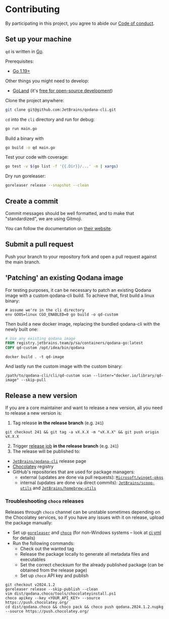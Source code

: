 # Contributing

By participating in this project, you agree to abide our [Code of conduct](.github/CODE_OF_CONDUCT.md).

## Set up your machine

`qd` is written in [Go](https://golang.org/).

Prerequisites:

- [Go 1.19+](https://golang.org/doc/install)

Other things you might need to develop:

- [GoLand](https://www.jetbrains.com/go/) (it's [free for open-source development](https://www.jetbrains.com/community/opensource/))

Clone the project anywhere:

```sh
git clone git@github.com:JetBrains/qodana-cli.git
```

`cd` into the `cli` directory and run for debug:

```sh
go run main.go
```

Build a binary with

```sh
go build -o qd main.go
```

Test your code with coverage:
```sh
go test -v $(go list -f '{{.Dir}}/...' -m | xargs)
```

Dry run goreleaser:

```sh
goreleaser release --snapshot --clean
```

## Create a commit

Commit messages should be well formatted, and to make that "standardized", we are using Gitmoji.

You can follow the documentation on
[their website](https://gitmoji.dev).


## Submit a pull request

Push your branch to your repository fork and open a pull request against the
main branch.

## 'Patching' an existing Qodana image

For testing purposes, it can be necessary to patch an existing Qodana image with a custom qodana-cli build.
To achieve that, first build a linux binary:
```shell
# assume we're in the cli directory
env GOOS=linux CGO_ENABLED=0 go build -o qd-custom
```

Then build a new docker image, replacing the bundled qodana-cli with the newly built one:
```dockerfile
# Use any existing qodana image
FROM registry.jetbrains.team/p/sa/containers/qodana-go:latest
COPY qd-custom /opt/idea/bin/qodana
```
```shell
docker build . -t qd-image
```

And lastly run the custom image with the custom binary:
```shell
/path/to/qodana-cli/cli/qd-custom scan --linter="docker.io/library/qd-image" --skip-pull
```

## Release a new version

If you are a core maintainer and want to release a new version, all you need to release a new version is:

1. Tag release **in the release branch** (e.g. `241`)
  ```
  git checkout 241 && git tag -a vX.X.X -m "vX.X.X" && git push origin vX.X.X
  ```
2. Trigger [release job](https://buildserver.labs.intellij.net/buildConfiguration/StaticAnalysis_Base_Releasecli) **in the release branch** (e.g. `241`)
3. The release will be published to:
- [`JetBrains/qodana-cli`](https://github.com/JetBrains/qodana-cli/releases/) release page
- [Chocolatey](https://community.chocolatey.org/packages/qodana) registry
- GitHub's repositories that are used for package managers:
  - external (updates are done via pull requests): [`Microsoft/winget-pkgs`](https://github.com/microsoft/winget-pkgs/pulls?q=JetBrains.QodanaCLI)
  - internal (updates are done via direct commits): [`JetBrains/scoop-utils`](https://github.com/jetbrains/scoop-utils) and [`JetBrains/homebrew-utils`](https://github.com/jetbrains/homebrew-utils)

### Troubleshooting `choco` releases

Releases through `choco` channel can be unstable sometimes depending on the Chocolatey services,
so if you have any issues with it on release, upload the package manually:

- Set up [`goreleaser`](https://goreleaser.com/install/) and [`choco`](https://chocolatey.org/install) (for non-Windows systems – look at [ci.yml]([.github/workflows/ci.yml](https://github.com/JetBrains/qodana-cli/blob/ca90ffe4ca0b33fda19b471cc80c7390c7e0bfd9/.github/workflows/ci.yml#L69)) for details)
- Run the following commands:
  - Check out the wanted tag
  - Release the package locally to generate all metadata files and executables
  - Set the correct checksum for the already published package (can be obtained from the release page)
  - Set up `choco` API key and publish

```shell
git checkout v2024.1.2
goreleaser release --skip-publish --clean
vim dist/qodana.choco/tools/chocolateyinstall.ps1
choco apikey --key <YOUR_API_KEY> --source https://push.chocolatey.org/
cd dist/qodana.choco && choco pack && choco push qodana.2024.1.2.nupkg --source https://push.chocolatey.org/
```
